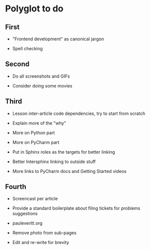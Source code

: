 # Polyglot to do

## First

- "Frontend development" as canonical jargon

- Spell checking

## Second

- Do all screenshots and GIFs

- Consider doing some movies

## Third

- Lesson inter-article code dependencies, try to start from scratch

- Explain more of the "why"

- More on Python part

- More on PyCharm part

- Put in Sphinx roles as the targets for better linking

- Better Intersphinx linking to outside stuff

- More links to PyCharm docs and Getting Started videos


## Fourth

- Screencast per article

- Provide a standard boilerplate about filing tickets for problems
  suggestions

- pauleveritt.org

- Remove photo from sub-pages

- Edit and re-write for brevity